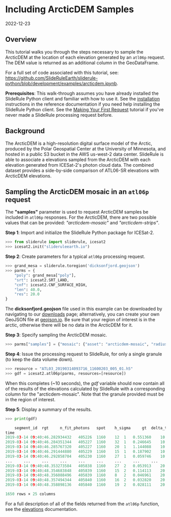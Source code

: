 # Including ArcticDEM Samples

2022-12-23


## Overview

This tutorial walks you through the steps necessary to sample the ArcticDEM at the location of each elevation generated by an `atl06p` request.  The DEM value is returned as an additional column in the GeoDataFrame.

For a full set of code associated with this tutorial, see: https://github.com/SlideRuleEarth/sliderule-python/blob/development/examples/arcticdem.ipynb.

**Prerequisites**: This walk-through assumes you have already installed the SlideRule Python client and familiar with how to use it. See the [installation](../../getting_started/Install.html) instructions in the reference documentation if you need help installing the SlideRule Python client.  See the [Making Your First Request](./first_request.html) tutorial if you've never made a SlideRule processing request before.


## Background

The ArcticDEM is a high-resolution digital surface model of the Arctic, produced by the Polar Geospatial Center at the University of Minnesota, and hosted in a public S3 bucket in the AWS us-west-2 data center. SlideRule is able to associate a elevations sampled from the ArcticDEM with each elevation generated from ICESat-2's photon cloud data.  The combined dataset provides a side-by-side comparison of ATL06-SR elevations with ArcticDEM elevations.


## Sampling the ArcticDEM mosaic in an `atl06p` request

The __"samples"__ parameter is used to request ArcticDEM samples be included in `atl06p` responses.  For the ArcticDEM, there are two possible values that can be provided: _"arcticdem-mosaic"_ and _"arcticdem-strips"_.


__Step 1__: Import and initialize the SlideRule Python package for ICESat-2.
```python
>>> from sliderule import sliderule, icesat2
>>> icesat2.init("slideruleearth.io")
```

__Step 2__: Create parameters for a typical `atl06p` processing request.
```python
>>> grand_mesa = sliderule.toregion('dicksonfjord.geojson')
>>> parms = {
    "poly": grand_mesa["poly"],
    "srt": icesat2.SRT_LAND,
    "cnf": icesat2.CNF_SURFACE_HIGH,
    "len": 40.0,
    "res": 20.0
}
```
The **dicksonfjord.geojson** file used in this example can be downloaded by navigating to our [downloads](/rtd/tutorials/downloads.html) page; alternatively, you can create your own GeoJSON file at [geojson.io](https://geojson.io).  Be sure that your region of interest is in the arctic, otherwise there will be no data in the ArcticDEM for it.

__Step 3__: Specify sampling the ArcticDEM mosaic.
```python
>>> parms["samples"] = {"mosaic": {"asset": "arcticdem-mosaic", "radius": 10.0, "zonal_stats": True}}
```

__Step 4__: Issue the processing request to SlideRule, for only a single granule (to keep the data volume down).
```python
>>> resource = "ATL03_20190314093716_11600203_005_01.h5"
>>> gdf = icesat2.atl06p(parms, resources=[resource])
```
When this completes (~10 seconds), the _gdf_ variable should now contain all of the results of the elevations calculated by SlideRule with a corresponding column for the "arcticdem-mosaic".  Note that the granule provided must be in the region of interest.

__Step 5__: Display a summary of the results.
```python
>>> print(gdf)

	segment_id 	rgt 	n_fit_photons 	spot 	h_sigma 	gt 	delta_time 	cycle 	rms_misfit 	dh_fit_dy 	... 	geometry 	mosaic.time 	mosaic.max 	mosaic.mad 	mosaic.mean 	mosaic.median 	mosaic.value 	mosaic.count 	mosaic.stdev 	mosaic.min
time
2019-03-14 09:40:46.282934432 	405226 	1160 	12 	1 	0.551360 	10 	3.779165e+07 	2 	0.874532 	0.0 	... 	POINT (-26.27920 72.77984) 	1.176077e+09 	558.497131 	2.760759 	550.909552 	550.701904 	550.909729 	81 	3.328835 	544.854675
2019-03-14 09:40:46.284351344 	405227 	1160 	32 	1 	0.246645 	10 	3.779165e+07 	2 	1.308783 	0.0 	... 	POINT (-26.27924 72.77993) 	1.176077e+09 	568.031189 	4.222864 	559.327384 	559.479126 	559.673889 	81 	4.824281 	551.360779
2019-03-14 09:40:46.285767320 	405227 	1160 	20 	1 	1.144088 	10 	3.779165e+07 	2 	1.318949 	0.0 	... 	POINT (-26.27928 72.78002) 	1.176077e+09 	573.887756 	3.402086 	566.768132 	567.251282 	567.251282 	81 	4.031628 	558.077698
2019-03-14 09:40:46.291444880 	405229 	1160 	15 	1 	0.187902 	10 	3.779165e+07 	2 	0.263953 	0.0 	... 	POINT (-26.27943 72.78037) 	1.176077e+09 	599.084351 	1.593114 	594.913225 	594.901855 	594.901855 	81 	1.911160 	591.075134
2019-03-14 09:40:46.292858704 	405230 	1160 	27 	1 	0.059746 	10 	3.779165e+07 	2 	0.269889 	0.0 	... 	POINT (-26.27947 72.78046) 	1.176077e+09 	602.492004 	1.780210 	598.034786 	597.679504 	597.673462 	81 	2.093415 	594.528076
... 	... 	... 	... 	... 	... 	... 	... 	... 	... 	... 	... 	... 	... 	... 	... 	... 	... 	... 	... 	... 	...
2019-03-14 09:40:48.353273584 	405838 	1160 	27 	2 	0.053913 	20 	3.779165e+07 	2 	0.280013 	0.0 	... 	POINT (-26.32802 72.88865) 	1.183334e+09 	1495.614258 	0.709607 	1494.015764 	1494.007690 	1494.036499 	81 	0.834192 	1492.483643
2019-03-14 09:40:48.354683848 	405839 	1160 	15 	2 	0.114113 	20 	3.779165e+07 	2 	0.330651 	0.0 	... 	POINT (-26.32806 72.88874) 	1.183334e+09 	1494.552612 	0.687070 	1492.995177 	1492.975098 	1492.975098 	81 	0.806113 	1491.506592
2019-03-14 09:40:48.356088496 	405839 	1160 	8 	2 	0.046961 	20 	3.779165e+07 	2 	0.132604 	0.0 	... 	POINT (-26.32810 72.88882) 	1.183334e+09 	1493.258545 	0.591286 	1491.916643 	1491.894531 	1491.894531 	81 	0.698308 	1490.576050
2019-03-14 09:40:48.357494344 	405840 	1160 	16 	2 	0.032820 	20 	3.779165e+07 	2 	0.124317 	0.0 	... 	POINT (-26.32814 72.88891) 	1.183334e+09 	1492.435181 	0.542995 	1491.242427 	1491.285156 	1491.201050 	81 	0.642991 	1489.934570
2019-03-14 09:40:48.358898136 	405840 	1160 	19 	2 	0.028111 	20 	3.779165e+07 	2 	0.117033 	0.0 	... 	POINT (-26.32818 72.88900) 	1.183334e+09 	1492.308105 	0.614543 	1490.753858 	1490.765381 	1490.621094 	81 	0.731349 	1489.323242

1650 rows × 25 columns
```
For a full description of all of the fields returned from the `atl06p` function, see the [elevations](../../user_guide/ICESat-2.html#elevations) documentation.

